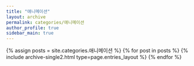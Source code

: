 ```yaml
---
title: "애니메이션"
layout: archive
permalink: categories/애니메이션
author_profile: true
sidebar_main: true
---
```


{% assign posts = site.categories.애니메이션 %}
{% for post in posts %} {% include archive-single2.html type=page.entries_layout %} {% endfor %}
